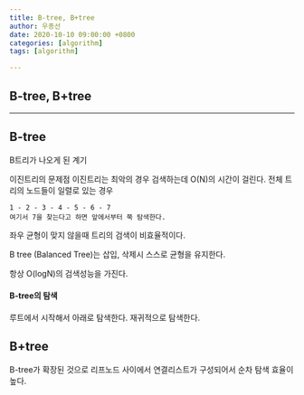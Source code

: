 ```yaml
---
title: B-tree, B+tree
author: 우종선
date: 2020-10-10 09:00:00 +0800
categories: [algorithm]
tags: [algorithm]

---
```


## B-tree, B+tree

---

## B-tree

B트리가 나오게 된 계기

이진트리의 문제점
이진트리는 최악의 경우 검색하는데 O(N)의 시간이 걸린다.
전체 트리의 노드들이 일렬로 있는 경우

```
1 - 2 - 3 - 4 - 5 - 6 - 7
여기서 7을 찾는다고 하면 앞에서부터 쭉 탐색한다.
```
좌우 균형이 맞지 않을때 트리의 검색이 비효율적이다.

B tree (Balanced Tree)는 삽입, 삭제시 스스로 균형을 유지한다.

항상 O(logN)의 검색성능을 가진다.

#### B-tree의 탐색

루트에서 시작해서 아래로 탐색한다. 재귀적으로 탐색한다.


## B+tree

B-tree가 확장된 것으로 리프노드 사이에서 연결리스트가 구성되어서 순차 탐색 효율이 높다.
